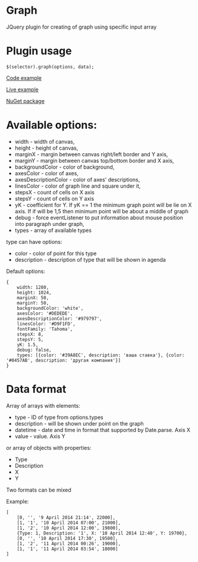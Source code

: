 Graph
=====

JQuery plugin for creating of graph using specific input array

# Plugin usage

```
$(selector).graph(options, data);
```

[Code example](example/index.html)

[Live example](http://patgod.ru/graph/example/index.html)

[NuGet package](https://www.nuget.org/packages/patgod85.graph/)

# Available options:

* width - width of canvas,
* height - height of canvas,
* marginX - margin between canvas right/left border and Y axis,
* marginY - margin between canvas top/bottom border and X axis,
* backgroundColor - color of background,
* axesColor - color of axes,
* axesDescriptionColor - color of axes' descriptions,
* linesColor - color of graph line and square under it,
* stepsX - count of cells on X axis
* stepsY - count of cells on Y axis
* yK - coefficient for Y. If yK == 1 the minimum graph point will be lie on X axis. If if will be 1,5  then minimum point will be about a middle of graph 
* debug - force eventListener to put information about mouse position into paragraph under graph,
* types  - array of available types

type can have options:

* color - color of point for this type 
* description - description of type that will be shown in agenda

Default options:

```
{
    width: 1280,
    height: 1024,
    marginX: 50,
    marginY: 50,
    backgroundColor: 'white',
    axesColor: '#DEDEDE',
    axesDescriptionColor: '#979797',
    linesColor: '#D9F1FD',
    fontFamily: 'Tahoma',
    stepsX: 8,
    stepsY: 5,
    yK: 1.5,
    debug: false,
    types: [{color: '#39A8EC', description: 'ваша ставка'}, {color: '#0457AB', description: 'другая компания'}]
}
```

# Data format

Array of arrays with elements:

* type - ID of type from options.types
* description - will be shown under point on the graph
* datetime  - date and time in format that supported by Date.parse. Axis X
* value - value. Axis Y

or array of objects with properties:

* Type
* Description
* X
* Y

Two formats can be mixed

Example:

```
[
    [0, '', '9 April 2014 21:14', 22000],
    [1, '1', '10 April 2014 07:00', 21000],
    [1, '2', '10 April 2014 12:00', 19800],
    {Type: 1, Description: '1', X: '10 April 2014 12:40', Y: 19700},
    [0, '', '10 April 2014 17:30', 19500],
    [1, '2', '11 April 2014 00:26', 19000],
    [1, '1', '11 April 2014 03:54', 18000]
]
```
